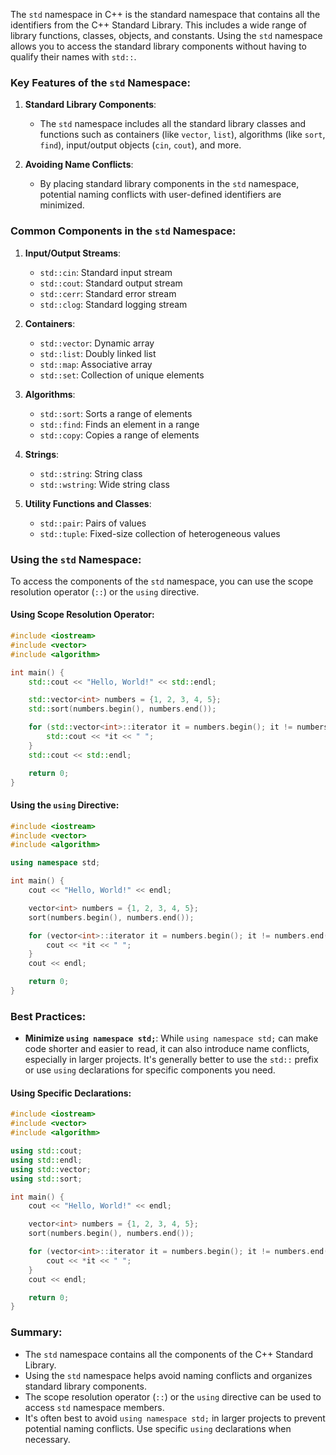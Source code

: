 
The `std` namespace in C++ is the standard namespace that contains all the identifiers from the C++ Standard Library. This includes a wide range of library functions, classes, objects, and constants. Using the `std` namespace allows you to access the standard library components without having to qualify their names with `std::`.

### Key Features of the `std` Namespace:

1. **Standard Library Components**:
   - The `std` namespace includes all the standard library classes and functions such as containers (like `vector`, `list`), algorithms (like `sort`, `find`), input/output objects (`cin`, `cout`), and more.

2. **Avoiding Name Conflicts**:
   - By placing standard library components in the `std` namespace, potential naming conflicts with user-defined identifiers are minimized.

### Common Components in the `std` Namespace:

1. **Input/Output Streams**:
   - `std::cin`: Standard input stream
   - `std::cout`: Standard output stream
   - `std::cerr`: Standard error stream
   - `std::clog`: Standard logging stream

2. **Containers**:
   - `std::vector`: Dynamic array
   - `std::list`: Doubly linked list
   - `std::map`: Associative array
   - `std::set`: Collection of unique elements

3. **Algorithms**:
   - `std::sort`: Sorts a range of elements
   - `std::find`: Finds an element in a range
   - `std::copy`: Copies a range of elements

4. **Strings**:
   - `std::string`: String class
   - `std::wstring`: Wide string class

5. **Utility Functions and Classes**:
   - `std::pair`: Pairs of values
   - `std::tuple`: Fixed-size collection of heterogeneous values

### Using the `std` Namespace:

To access the components of the `std` namespace, you can use the scope resolution operator (`::`) or the `using` directive.

#### Using Scope Resolution Operator:

```cpp
#include <iostream>
#include <vector>
#include <algorithm>

int main() {
    std::cout << "Hello, World!" << std::endl;

    std::vector<int> numbers = {1, 2, 3, 4, 5};
    std::sort(numbers.begin(), numbers.end());

    for (std::vector<int>::iterator it = numbers.begin(); it != numbers.end(); ++it) {
        std::cout << *it << " ";
    }
    std::cout << std::endl;

    return 0;
}
```

#### Using the `using` Directive:

```cpp
#include <iostream>
#include <vector>
#include <algorithm>

using namespace std;

int main() {
    cout << "Hello, World!" << endl;

    vector<int> numbers = {1, 2, 3, 4, 5};
    sort(numbers.begin(), numbers.end());

    for (vector<int>::iterator it = numbers.begin(); it != numbers.end(); ++it) {
        cout << *it << " ";
    }
    cout << endl;

    return 0;
}
```

### Best Practices:

- **Minimize `using namespace std;`**: While `using namespace std;` can make code shorter and easier to read, it can also introduce name conflicts, especially in larger projects. It's generally better to use the `std::` prefix or use `using` declarations for specific components you need.

#### Using Specific Declarations:

```cpp
#include <iostream>
#include <vector>
#include <algorithm>

using std::cout;
using std::endl;
using std::vector;
using std::sort;

int main() {
    cout << "Hello, World!" << endl;

    vector<int> numbers = {1, 2, 3, 4, 5};
    sort(numbers.begin(), numbers.end());

    for (vector<int>::iterator it = numbers.begin(); it != numbers.end(); ++it) {
        cout << *it << " ";
    }
    cout << endl;

    return 0;
}
```

### Summary:

- The `std` namespace contains all the components of the C++ Standard Library.
- Using the `std` namespace helps avoid naming conflicts and organizes standard library components.
- The scope resolution operator (`::`) or the `using` directive can be used to access `std` namespace members.
- It's often best to avoid `using namespace std;` in larger projects to prevent potential naming conflicts. Use specific `using` declarations when necessary.
